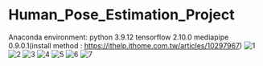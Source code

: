 # Human_Pose_Estimation_Project
Anaconda environment:
python 3.9.12
tensorflow 2.10.0
mediapipe 0.9.0.1(install method : https://ithelp.ithome.com.tw/articles/10297967)
![1](https://github.com/ChiuTC/Human_Pose_Estimation_Project/assets/99594456/4dc85a59-c150-4b3f-82d1-86d720788edb)
![2](https://github.com/ChiuTC/Human_Pose_Estimation_Project/assets/99594456/bf10fc96-6ac7-4f98-8757-b91aa8246bf8)
![3](https://github.com/ChiuTC/Human_Pose_Estimation_Project/assets/99594456/9407db57-14b6-4746-855f-56ccb1032e39)
![4](https://github.com/ChiuTC/Human_Pose_Estimation_Project/assets/99594456/4c3094cb-6bc6-47c9-8dc3-e8f122242f46)
![5](https://github.com/ChiuTC/Human_Pose_Estimation_Project/assets/99594456/cfeb1eb4-1c9d-4e5d-835c-7586c1abebc1)
![6](https://github.com/ChiuTC/Human_Pose_Estimation_Project/assets/99594456/020e69c9-ceb7-4e51-8c98-8cb16cda9891)
![7](https://github.com/ChiuTC/Human_Pose_Estimation_Project/assets/99594456/e8cdd5ce-7de9-401e-90a1-91b8e4519071)

